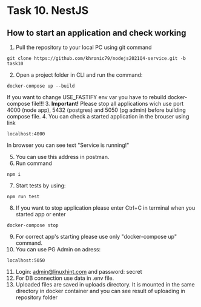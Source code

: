 # Task 10. NestJS

## How to start an application and check working

1. Pull the repository to your local PC using git command
```
git clone https://github.com/khronic79/nodejs2021Q4-service.git -b task10
```
2. Open a project folder in CLI and run the command:
```
docker-compose up --build
```
If you want to change USE_FASTIFY env var you have to rebuild docker-compose file!!!
3. **Important!** Please stop all applications wich use port 4000 (node app), 5432 (postgres) and 5050 (pg admin) before building compose file. 
4. You can check a started application in the brouser using link
```
localhost:4000
```
In browser you can see text "Service is running!"

5. You can use this address in postman. 
6. Run command 
```
npm i
```
7. Start tests by using:
```
npm run test
```
8. If you want to stop application please enter Ctrl+C in terminal when you started app or enter 
```
docker-compose stop
```
9. For correct app's starting please use only "docker-compose up" command.
10. You can use PG Admin on adress:
```
localhost:5050
```
11. Login: admin@linuxhint.com and password: secret
12. For DB connection use data in .env file.
13. Uploaded files are saved in uploads directory. It is mounted in the same directory in docker container and you can see result of uploading in repository folder


